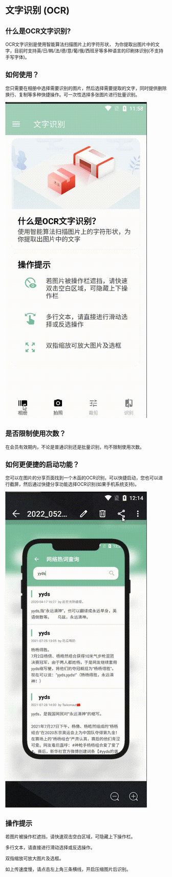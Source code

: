 # 文字识别 (OCR)

## 什么是OCR文字识别?

OCR文字识别是使用智能算法扫描图片上的字符形状， 为你提取出图片中的文字，目前时支持英/日/韩/法/德/意/葡/俄/西班牙等多种语言的印刷体识别(不支持手写字体)。

## 如何使用？

您只需要在相册中选择需要识别的图片，然后选择需要提取的文字，同时提供删除换行、复制等多种快捷操作。可一次性选择多张图片进行批量识别。

![OCR演示](../_assets/images/OCR-1.GIF)

## 是否限制使用次数？

在会员有效期内，不论是普通识别还是批量识别，均不限制使用次数。

## 如何更便捷的启动功能？

您可以在图片的分享页面找到一个木函的OCR识别，可以快捷启动，您也可以进行截屏，然后通过快捷分享功能选择OCR识别(如果手机系统支持)。

![分享OCR演示](../_assets/images/OCR-2.GIF)

## 操作提示

若图片被操作栏遮挡，请快速双击空白区域，可隐藏上下操作栏。

多行文本，请直接进行滑动选择或反选操作。

双指缩放可放大图片及选框。

如上传速度慢，请点击左上角三条横线，开启压缩图片后识别。






